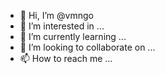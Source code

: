 - 👋 Hi, I’m @vmngo
- 👀 I’m interested in ...
- 🌱 I’m currently learning ...
- 💞️ I’m looking to collaborate on ...
- 📫 How to reach me ...

<!---
vmngo/vmngo is a ✨ special ✨ repository because its `README.md` (this file) appears on your GitHub profile.
You can click the Preview link to take a look at your changes.
--->
